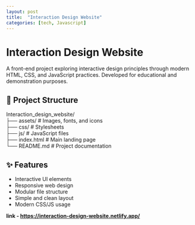 ```yaml
---
layout: post
title:  "Interaction Design Website"
categories: [tech, Javascript]
---
```


# Interaction Design Website

A front-end project exploring interactive design principles through modern HTML, CSS, and JavaScript practices. Developed for educational and demonstration purposes.

## 📁 Project Structure
Interaction_design_website/  
├── assets/ # Images, fonts, and icons  
├── css/ # Stylesheets  
├── js/ # JavaScript files  
├── index.html # Main landing page  
└── README.md # Project documentation  

## ✨ Features

- Interactive UI elements
- Responsive web design
- Modular file structure
- Simple and clean layout
- Modern CSS/JS usage

**link - https://interaction-design-website.netlify.app/**
